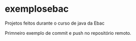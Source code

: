 # exemplosebac
Projetos feitos durante o curso de java da Ebac

Primneiro exemplo de commit e push no repositório remoto.